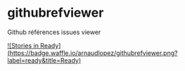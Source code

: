 # githubrefviewer
Github références issues viewer

[![Stories in Ready]
(https://badge.waffle.io/arnaudlopez/githubrefviewer.png?label=ready&title=Ready)](http://waffle.io/arnaudlopez/githubrefviewer)
